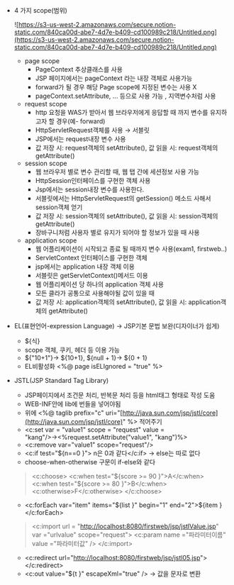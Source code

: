 - 4 가지 scope(범위)

    ![https://s3-us-west-2.amazonaws.com/secure.notion-static.com/840ca00d-abe7-4d7e-b409-cd100989c218/Untitled.png](https://s3-us-west-2.amazonaws.com/secure.notion-static.com/840ca00d-abe7-4d7e-b409-cd100989c218/Untitled.png)

    - page scope
        - PageContext 추상클래스를 사용
        - JSP 페이지에서는 pageContext 라는 내장 객체로 사용가능
        - forward가 될 경우 해당 Page scope에 지정된 변수는 사용 X
        - pageContext.setAttribute, ... 등으로 사용 가능 , 지역변수처럼 사용
    - request scope
        - http 요청을 WAS가 받아서 웹 브라우저에게 응답할 때 까지 변수를 유지하고자 할 경우(예- forward)
        - HttpServletRequest객체를 사용 → 서블릿
        - JSP에서는 request내장 변수 사용
        - 값 저장 시: request객체의 setAttribute(), 값 읽을 시: request객체의 getAttribute()
    - session scope
        - 웹 브라우저 별로 변수 관리할 때, 웹 탭 간에 세션정보 사용 가능
        - HttpSession인터페이스를 구현한 객체 사용
        - Jsp에서는 session내장 변수를 사용한다.
        - 서블릿에서는 HttpServletRequest의 getSession() 메소드 사해서 session객체 얻기
        - 값 저장 시: session객체의 setAttribute(), 값 읽을 시: session객체의 getAttribute()
        - 장바구니처럼 사용자 별로 유지가 되어야 할 정보가 있을 때 사용
    - application scope
        - 웹 어플리케이션이 시작되고 종료 될 때까지 변수 사용(exam1, firstweb..)
        - ServletContext 인터페이스를 구현한 객체
        - jsp에서는 application 내장 객체 이용
        - 서블릿은 getServletContext()메서드 이용
        - 웹 어플리케이션 당 하나의 application 객체 사용
        - 모든 클라가 공통으로 사용해야될 값이 있을 때
        - 값 저장 시: application객체의 setAttribute(), 값 읽을 시: application객체의 getAttribute()

- EL(표현언어-expression Language) → JSP기본 문법 보완(디자이너가 쉽게)
    - ${식}
    - scope 객체, 쿠키, 헤더 등 이용 가능
    - ${"10+1"}→ ${10+1}, ${null + 1}→ ${0 + 1}
    - EL비활성화 <%@ page isELIgnored = "true" %>
- JSTL(JSP Standard Tag Library)
    - JSP페이지에서 조건문 처리, 반복문 처리 등을 html태그 형태로 작성 도움
    - WEB-INF안에 lib에 번들을 넣어야됨
    - 위에 <%@ taglib prefix="c" uri="[http://java.sun.com/jsp/jstl/core](http://java.sun.com/jsp/jstl/core)" %> 적어주기
    - <c:set var = "value1" scope = "request" value = "kang"/>→<%request.setAttribute("value1", "kang")%>
    - <c:remove var="value1" scope="request"/>
    - <c:if test="${n==0 }"> n은 0과 같다</c:if> → else는 따로 없다
    - choose-when-otherwise 구문이 if-else와 같다

    > <c:choose>
    <c:when test="${score >= 90 }">A</c:when>
    <c:when test="${score >= 80 }">B</c:when>
    <c:otherwise>F</c:otherwise>
    </c:choose>

    - <c:forEach var="item" items="${list }" begin="1" end="2">${item }<br></c:forEach>

    > <c:import url = "[http://localhost:8080/firstweb/jsp/jstlValue.jsp](http://localhost:8080/firstweb/jsp/jstlValue.jsp)" var ="urlvalue" scope="request">
     <c:param name ="파라미터이름" value ="파라미터값" />
    </c:import>

    - <c:redirect url="[http://localhost:8080/firstweb/jsp/jstl05.jsp](http://localhost:8080/firstweb/jsp/jstl05.jsp)"></c:redirect>
    - <c:out value="${t }" escapeXml="true" /> → 값을 문자로 변환
